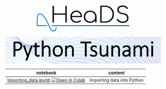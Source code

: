 <p align="center">
  <img src="../figures/HeaDS_logo_large_withTitle.png" width="300">
</p>
<p align="center">
  <img src="../figures/tsunami_logo.PNG" width="600">

notebook             | content
----                 | ------
[Importing_data.ipynb](Importing_data.ipynb) [![Open In Colab](https://colab.research.google.com/assets/colab-badge.svg)](https://colab.research.google.com/github/Center-for-Health-Data-Science/PythonTsunami/blob/fall2021/Importing_data/Importing_data.ipynb) | Importing data into Python